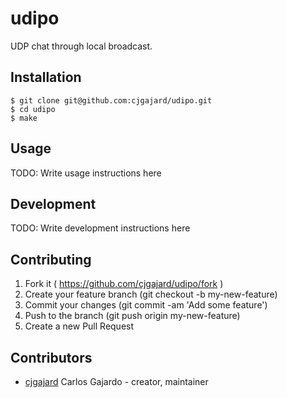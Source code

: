 # udipo

UDP chat through local broadcast.

## Installation

```
$ git clone git@github.com:cjgajard/udipo.git
$ cd udipo
$ make
```

## Usage

TODO: Write usage instructions here

## Development

TODO: Write development instructions here

## Contributing

1. Fork it ( https://github.com/cjgajard/udipo/fork )
2. Create your feature branch (git checkout -b my-new-feature)
3. Commit your changes (git commit -am 'Add some feature')
4. Push to the branch (git push origin my-new-feature)
5. Create a new Pull Request

## Contributors

- [cjgajard](https://github.com/cjgajard) Carlos Gajardo - creator, maintainer
